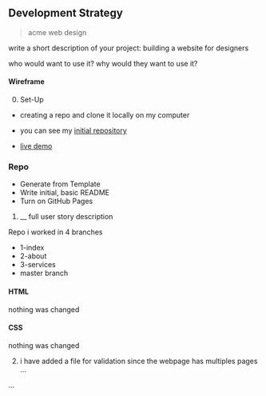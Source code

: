 ## Development Strategy
> acme web design

write a short description of your project:
building a website for designers

who would want to use it?
why would they want to use it?
 #### Wireframe


0. Set-Up
* creating a repo and clone it locally on my computer

* you  can see my [initial repository]()
* [live demo]()

### Repo
* Generate from Template
* Write initial, basic README
* Turn on GitHub Pages

1. __
full user story description

Repo
i worked in 4 branches
* 1-index
* 2-about
* 3-services
* master branch

#### HTML
nothing was changed

#### CSS
nothing was changed

2. i have added a file for validation since the webpage has multiples pages
...

...
